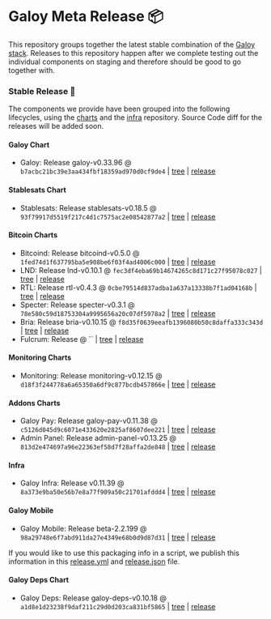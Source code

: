 # Galoy Meta Release 📦

This repository groups together the latest stable combination of the [Galoy stack](https://github.com/GaloyMoney/awesome-galoy#tech-components).
Releases to this repository happen after we complete testing out the individual components on staging and therefore should be good to go together with.

### Stable Release 🎉

The components we provide have been grouped into the following lifecycles, using the [charts](https://github.com/GaloyMoney/charts) and the [infra](https://github.com/GaloyMoney/galoy-infra) repository.
Source Code diff for the releases will be added soon.

#### Galoy Chart
- Galoy: Release galoy-v0.33.96 @ `b7acbc21bc39e3aa434fbf18359ad970d0cf9de4` | [tree](https://github.com/GaloyMoney/charts/tree/b7acbc21bc39e3aa434fbf18359ad970d0cf9de4/charts/galoy) | [release](https://github.com/GaloyMoney/charts/releases/tag/galoy-v0.33.96)

#### Stablesats Chart
- Stablesats: Release stablesats-v0.18.5 @ `93f79917d5519f217c4d1c7575ac2e08542877a2` | [tree](https://github.com/GaloyMoney/charts/tree/93f79917d5519f217c4d1c7575ac2e08542877a2/charts/stablesats) | [release](https://github.com/GaloyMoney/charts/releases/tag/stablesats-v0.18.5)

#### Bitcoin Charts
- Bitcoind: Release bitcoind-v0.5.0 @ `1fed74d1f637795ba5e908be6f03f4ad4006c000` | [tree](https://github.com/GaloyMoney/charts/tree/1fed74d1f637795ba5e908be6f03f4ad4006c000/charts/bitcoind) | [release](https://github.com/GaloyMoney/charts/releases/tag/bitcoind-v0.5.0)
- LND: Release lnd-v0.10.1 @ `fec3df4eba69b14674265c8d171c27f95078c027` | [tree](https://github.com/GaloyMoney/charts/tree/fec3df4eba69b14674265c8d171c27f95078c027/charts/lnd) | [release](https://github.com/GaloyMoney/charts/releases/tag/lnd-v0.10.1)
- RTL: Release rtl-v0.4.3 @ `0cbe79514d837adba1a637a13338b7f1ad04168b` | [tree](https://github.com/GaloyMoney/charts/tree/0cbe79514d837adba1a637a13338b7f1ad04168b/charts/rtl) | [release](https://github.com/GaloyMoney/charts/releases/tag/rtl-v0.4.3)
- Specter: Release specter-v0.3.1 @ `78e580c59d18753304a9995656a20c07df5978a2` | [tree](https://github.com/GaloyMoney/charts/tree/78e580c59d18753304a9995656a20c07df5978a2/charts/specter) | [release](https://github.com/GaloyMoney/charts/releases/tag/specter-v0.3.1)
- Bria: Release bria-v0.10.15 @ `f8d35f0639eeafb1396080b50c8daffa333c343d` | [tree](https://github.com/GaloyMoney/charts/tree/f8d35f0639eeafb1396080b50c8daffa333c343d/charts/bria) | [release](https://github.com/GaloyMoney/charts/releases/tag/bria-v0.10.15)
- Fulcrum: Release  @ `` | [tree](https://github.com/GaloyMoney/charts/tree//charts/fulcrum) | [release](https://github.com/GaloyMoney/charts/releases/tag/)

#### Monitoring Charts
- Monitoring: Release monitoring-v0.12.15 @ `d18f3f244778a6a65350a6df9c877bcdb457866e` | [tree](https://github.com/GaloyMoney/charts/tree/d18f3f244778a6a65350a6df9c877bcdb457866e/charts/monitoring) | [release](https://github.com/GaloyMoney/charts/releases/tag/monitoring-v0.12.15)

#### Addons Charts
- Galoy Pay: Release galoy-pay-v0.11.38 @ `c5126d045d9c6071e433620e2825af8607dee221` | [tree](https://github.com/GaloyMoney/charts/tree/c5126d045d9c6071e433620e2825af8607dee221/charts/galoy-pay) | [release](https://github.com/GaloyMoney/charts/releases/tag/galoy-pay-v0.11.38)
- Admin Panel: Release admin-panel-v0.13.25 @ `813d2e474697a96e22363ef58d7f28affa2de848` | [tree](https://github.com/GaloyMoney/charts/tree/813d2e474697a96e22363ef58d7f28affa2de848/charts/admin-panel) | [release](https://github.com/GaloyMoney/charts/releases/tag/admin-panel-v0.13.25)

#### Infra

- Galoy Infra: Release v0.11.39 @ `8a373e9ba50e56b7e8a77f909a50c21701afddd4` | [tree](https://github.com/GaloyMoney/galoy-infra/tree/8a373e9ba50e56b7e8a77f909a50c21701afddd4) | [release](https://github.com/GaloyMoney/galoy-infra/releases/tag/v0.11.39)

#### Galoy Mobile

- Galoy Mobile: Release beta-2.2.199 @ `98a29748e6f7abd911da27e4349e68b0d9d87d31` | [tree](https://github.com/GaloyMoney/galoy-mobile/tree/98a29748e6f7abd911da27e4349e68b0d9d87d31) | [release](https://github.com/GaloyMoney/galoy-mobile/releases/tag/beta-2.2.199)

If you would like to use this packaging info in a script, we publish this information in this [release.yml](./release.yml) and [release.json](./release.json) file.

#### Galoy Deps Chart
- Galoy Deps: Release galoy-deps-v0.10.18 @ `a1d8e1d23238f9daf211c29d0d203ca831bf5865` | [tree](https://github.com/GaloyMoney/charts/tree/a1d8e1d23238f9daf211c29d0d203ca831bf5865/charts/galoy-deps) | [release](https://github.com/GaloyMoney/charts/releases/tag/galoy-deps-v0.10.18)
